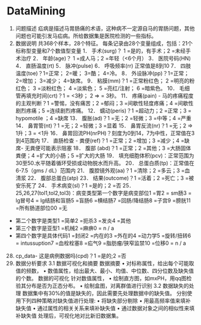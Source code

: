 # DataMining
1. 问题描述
疝病是描述马胃肠痛的术语，这种病不一定源自马的胃肠问题，其他问题也可能引发马疝病。所给数据集是医院检测的一些指标。
2. 数据说明
共368个样本，28个特征。
每条记录由28个变量组成，包括：21个标称型变量和7个数值型变量
1．	手术(surg)？ 1 =是的，有手术；2 =未经手术治疗
2．	年龄(age)？ 1 =成人马；2 =年轻（<6个月）
3．	医院号码(HN)
4．	直肠温度(rt)
5．	脉冲(pulse)
6．	呼吸频率(rr) 正常值是8到10
7．	四肢温度(toe)？1=正常； 2=暖； 3=酷； 4=冷。
8．	外设脉冲(pp)？1=正常； 2=增加； 3=减少； 4=缺席。
9．	粘膜(mm)？1 =正常粉红色； 2 =明亮的粉红色； 3 =淡粉红色； 4 =淡紫色； 5 =亮红/注射； 6 =暗紫色。
10．	毛细管再填充时间(crt)？1 = <3秒； 2 => = 3秒。
11．	疼痛(pain) - 马的疼痛程度的主观判断？1 =警惕，没有痛苦；2 =郁闷；3 =间歇性轻度疼痛；4 =间歇性剧烈疼痛；5 =连续剧烈疼痛。
12．	蠕动(peris)？1 =超动力；2 =正常；3 = hypomotile ；4 =缺席
13．	腹胀(ad)？1 =无；2 =轻微；3 =中等；4 =严重
14．	鼻胃管(nt)？1 =无；2 =轻微；3 =显着
15．	鼻胃反流(nr)？1 =无；2 => 1升；3 = <1升
16．	鼻胃回流PH(nrPH)？刻度为0到14，7为中性，正常值在3到4范围内
17．	直肠检查 - 粪便(ref)？1 =正常；2 =增加；3 =减少；4 =缺席- 无粪便可能表示阻塞
18．	腹部 (abd)？1 =正常；2 =其他；3 =大肠固体粪便；4 =扩大的小肠；5 =扩大的大肠
19．	填充细胞体积(pcv)：正常范围为30至50.水平随着循环受损或动物脱水而升高。
20．	总蛋白质(tp)：正常值在6-7.5（gms / dL）范围内
21．	腹腔镜外观(aa)？1 =清除；2 =多云；3 =血清浆
22．	腹部总蛋白(atp)
23．	结果(outcome)？1 =活着；2 =死亡；3 =被安乐死了
24．	手术病变(sl)？1 =是的；2 =否
25．	25,26,27(tol1,tol2,tol3)：病变类型第一个数字是病变部位1 =胃2 = sm肠3 = lg冒号4 = lg结肠和盲肠5 =盲肠6 =横结肠7 =回肠/降结肠8 =子宫9 =膀胱11 =所有肠道部位00 =无
- 第二个数字是类型1 =简单2 =扼杀3 =发炎4 =其他
- 第三个数字是亚型1 =机械2 =麻痹0 = n / a
- 第四个数字是具体代码1 =封闭2 =内在的3 =外在的4 =动力学5 =旋转/扭转6 = intussuption7 =血栓栓塞8 =疝气9 =脂肪瘤/狭窄监禁10 =位移0 = n / a
28. cp_data- 这是病例数据吗(cpd)？1 =是的;2 =否
3. 数据分析要求
3.1 数据可视化和摘要
数据摘要
•	对标称属性，给出每个可能取值的频数，
•	数值属性，给出最大、最小、均值、中位数、四分位数及缺失值的个数。
数据的可视化
针对数值属性，
•	绘制直方图，如mxPH，用qq图检验其分布是否为正态分布。
•	绘制盒图，对离群值进行识别
3.2 数据缺失的处理
数据集中有30%的值是缺失的，因此需要先处理数据中的缺失值。
分别使用下列四种策略对缺失值进行处理:
•	将缺失部分剔除
•	用最高频率值来填补缺失值
•	通过属性的相关关系来填补缺失值
•	通过数据对象之间的相似性来填补缺失值
处理后，可视化地对比新旧数据集。

